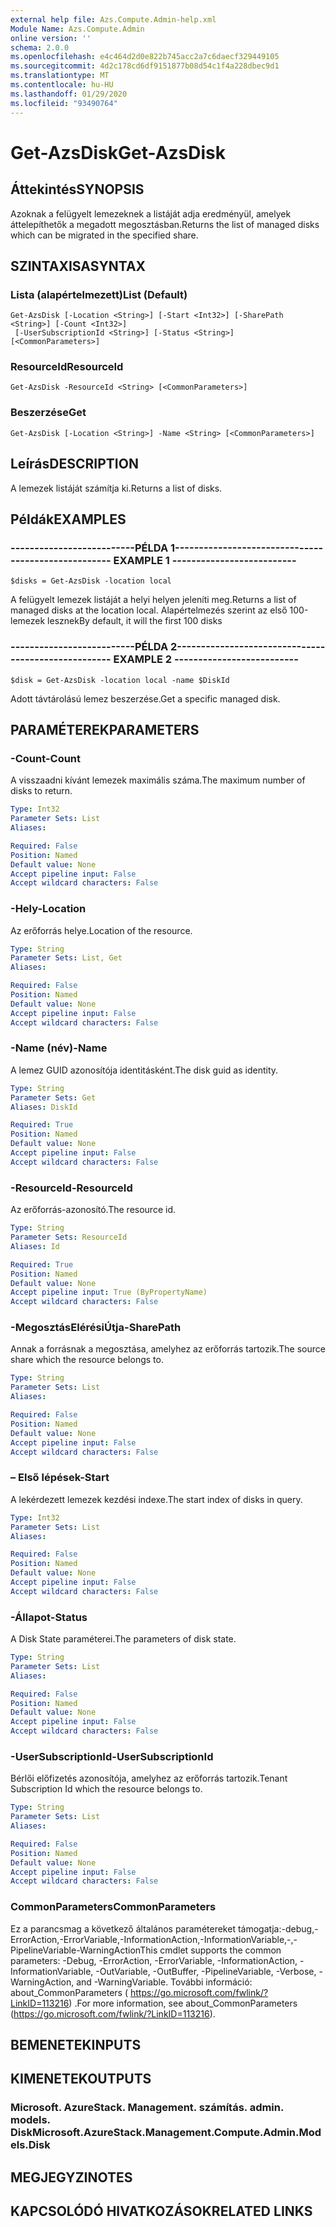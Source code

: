 ```yaml
---
external help file: Azs.Compute.Admin-help.xml
Module Name: Azs.Compute.Admin
online version: ''
schema: 2.0.0
ms.openlocfilehash: e4c464d2d0e822b745acc2a7c6daecf329449105
ms.sourcegitcommit: 4d2c178cd6df9151877b08d54c1f4a228dbec9d1
ms.translationtype: MT
ms.contentlocale: hu-HU
ms.lasthandoff: 01/29/2020
ms.locfileid: "93490764"
---
```

# <span data-ttu-id="1c6c0-101">Get-AzsDisk</span><span class="sxs-lookup"><span data-stu-id="1c6c0-101">Get-AzsDisk</span></span>

## <span data-ttu-id="1c6c0-102">Áttekintés</span><span class="sxs-lookup"><span data-stu-id="1c6c0-102">SYNOPSIS</span></span>
<span data-ttu-id="1c6c0-103">Azoknak a felügyelt lemezeknek a listáját adja eredményül, amelyek áttelepíthetők a megadott megosztásban.</span><span class="sxs-lookup"><span data-stu-id="1c6c0-103">Returns the list of managed disks which can be migrated in the specified share.</span></span>

## <span data-ttu-id="1c6c0-104">SZINTAXISA</span><span class="sxs-lookup"><span data-stu-id="1c6c0-104">SYNTAX</span></span>

### <span data-ttu-id="1c6c0-105">Lista (alapértelmezett)</span><span class="sxs-lookup"><span data-stu-id="1c6c0-105">List (Default)</span></span>
```
Get-AzsDisk [-Location <String>] [-Start <Int32>] [-SharePath <String>] [-Count <Int32>]
 [-UserSubscriptionId <String>] [-Status <String>] [<CommonParameters>]
```

### <span data-ttu-id="1c6c0-106">ResourceId</span><span class="sxs-lookup"><span data-stu-id="1c6c0-106">ResourceId</span></span>
```
Get-AzsDisk -ResourceId <String> [<CommonParameters>]
```

### <span data-ttu-id="1c6c0-107">Beszerzése</span><span class="sxs-lookup"><span data-stu-id="1c6c0-107">Get</span></span>
```
Get-AzsDisk [-Location <String>] -Name <String> [<CommonParameters>]
```

## <span data-ttu-id="1c6c0-108">Leírás</span><span class="sxs-lookup"><span data-stu-id="1c6c0-108">DESCRIPTION</span></span>
<span data-ttu-id="1c6c0-109">A lemezek listáját számítja ki.</span><span class="sxs-lookup"><span data-stu-id="1c6c0-109">Returns a list of disks.</span></span>

## <span data-ttu-id="1c6c0-110">Példák</span><span class="sxs-lookup"><span data-stu-id="1c6c0-110">EXAMPLES</span></span>

### <span data-ttu-id="1c6c0-111">--------------------------PÉLDA 1--------------------------</span><span class="sxs-lookup"><span data-stu-id="1c6c0-111">-------------------------- EXAMPLE 1 --------------------------</span></span>
```
$disks = Get-AzsDisk -location local
```

<span data-ttu-id="1c6c0-112">A felügyelt lemezek listáját a helyi helyen jeleníti meg.</span><span class="sxs-lookup"><span data-stu-id="1c6c0-112">Returns a list of managed disks at the location local.</span></span>
<span data-ttu-id="1c6c0-113">Alapértelmezés szerint az első 100-lemezek lesznek</span><span class="sxs-lookup"><span data-stu-id="1c6c0-113">By default, it will the first 100 disks</span></span>

### <span data-ttu-id="1c6c0-114">--------------------------PÉLDA 2--------------------------</span><span class="sxs-lookup"><span data-stu-id="1c6c0-114">-------------------------- EXAMPLE 2 --------------------------</span></span>
```
$disk = Get-AzsDisk -location local -name $DiskId
```

<span data-ttu-id="1c6c0-115">Adott távtárolású lemez beszerzése.</span><span class="sxs-lookup"><span data-stu-id="1c6c0-115">Get a specific managed disk.</span></span>

## <span data-ttu-id="1c6c0-116">PARAMÉTEREK</span><span class="sxs-lookup"><span data-stu-id="1c6c0-116">PARAMETERS</span></span>

### <span data-ttu-id="1c6c0-117">-Count</span><span class="sxs-lookup"><span data-stu-id="1c6c0-117">-Count</span></span>
<span data-ttu-id="1c6c0-118">A visszaadni kívánt lemezek maximális száma.</span><span class="sxs-lookup"><span data-stu-id="1c6c0-118">The maximum number of disks to return.</span></span>

```yaml
Type: Int32
Parameter Sets: List
Aliases: 

Required: False
Position: Named
Default value: None
Accept pipeline input: False
Accept wildcard characters: False
```

### <span data-ttu-id="1c6c0-119">-Hely</span><span class="sxs-lookup"><span data-stu-id="1c6c0-119">-Location</span></span>
<span data-ttu-id="1c6c0-120">Az erőforrás helye.</span><span class="sxs-lookup"><span data-stu-id="1c6c0-120">Location of the resource.</span></span>

```yaml
Type: String
Parameter Sets: List, Get
Aliases: 

Required: False
Position: Named
Default value: None
Accept pipeline input: False
Accept wildcard characters: False
```

### <span data-ttu-id="1c6c0-121">-Name (név)</span><span class="sxs-lookup"><span data-stu-id="1c6c0-121">-Name</span></span>
<span data-ttu-id="1c6c0-122">A lemez GUID azonosítója identitásként.</span><span class="sxs-lookup"><span data-stu-id="1c6c0-122">The disk guid as identity.</span></span>

```yaml
Type: String
Parameter Sets: Get
Aliases: DiskId

Required: True
Position: Named
Default value: None
Accept pipeline input: False
Accept wildcard characters: False
```

### <span data-ttu-id="1c6c0-123">-ResourceId</span><span class="sxs-lookup"><span data-stu-id="1c6c0-123">-ResourceId</span></span>
<span data-ttu-id="1c6c0-124">Az erőforrás-azonosító.</span><span class="sxs-lookup"><span data-stu-id="1c6c0-124">The resource id.</span></span>

```yaml
Type: String
Parameter Sets: ResourceId
Aliases: Id

Required: True
Position: Named
Default value: None
Accept pipeline input: True (ByPropertyName)
Accept wildcard characters: False
```

### <span data-ttu-id="1c6c0-125">-MegosztásElérésiÚtja</span><span class="sxs-lookup"><span data-stu-id="1c6c0-125">-SharePath</span></span>
<span data-ttu-id="1c6c0-126">Annak a forrásnak a megosztása, amelyhez az erőforrás tartozik.</span><span class="sxs-lookup"><span data-stu-id="1c6c0-126">The source share which the resource belongs to.</span></span>

```yaml
Type: String
Parameter Sets: List
Aliases: 

Required: False
Position: Named
Default value: None
Accept pipeline input: False
Accept wildcard characters: False
```

### <span data-ttu-id="1c6c0-127">– Első lépések</span><span class="sxs-lookup"><span data-stu-id="1c6c0-127">-Start</span></span>
<span data-ttu-id="1c6c0-128">A lekérdezett lemezek kezdési indexe.</span><span class="sxs-lookup"><span data-stu-id="1c6c0-128">The start index of disks in query.</span></span>

```yaml
Type: Int32
Parameter Sets: List
Aliases: 

Required: False
Position: Named
Default value: None
Accept pipeline input: False
Accept wildcard characters: False
```

### <span data-ttu-id="1c6c0-129">-Állapot</span><span class="sxs-lookup"><span data-stu-id="1c6c0-129">-Status</span></span>
<span data-ttu-id="1c6c0-130">A Disk State paraméterei.</span><span class="sxs-lookup"><span data-stu-id="1c6c0-130">The parameters of disk state.</span></span>

```yaml
Type: String
Parameter Sets: List
Aliases: 

Required: False
Position: Named
Default value: None
Accept pipeline input: False
Accept wildcard characters: False
```

### <span data-ttu-id="1c6c0-131">-UserSubscriptionId</span><span class="sxs-lookup"><span data-stu-id="1c6c0-131">-UserSubscriptionId</span></span>
<span data-ttu-id="1c6c0-132">Bérlői előfizetés azonosítója, amelyhez az erőforrás tartozik.</span><span class="sxs-lookup"><span data-stu-id="1c6c0-132">Tenant Subscription Id which the resource belongs to.</span></span>

```yaml
Type: String
Parameter Sets: List
Aliases: 

Required: False
Position: Named
Default value: None
Accept pipeline input: False
Accept wildcard characters: False
```

### <span data-ttu-id="1c6c0-133">CommonParameters</span><span class="sxs-lookup"><span data-stu-id="1c6c0-133">CommonParameters</span></span>
<span data-ttu-id="1c6c0-134">Ez a parancsmag a következő általános paramétereket támogatja:-debug,-ErrorAction,-ErrorVariable,-InformationAction,-InformationVariable,-,-PipelineVariable-WarningAction</span><span class="sxs-lookup"><span data-stu-id="1c6c0-134">This cmdlet supports the common parameters: -Debug, -ErrorAction, -ErrorVariable, -InformationAction, -InformationVariable, -OutVariable, -OutBuffer, -PipelineVariable, -Verbose, -WarningAction, and -WarningVariable.</span></span> <span data-ttu-id="1c6c0-135">További információ: about_CommonParameters ( https://go.microsoft.com/fwlink/?LinkID=113216) .</span><span class="sxs-lookup"><span data-stu-id="1c6c0-135">For more information, see about_CommonParameters (https://go.microsoft.com/fwlink/?LinkID=113216).</span></span>

## <span data-ttu-id="1c6c0-136">BEMENETEK</span><span class="sxs-lookup"><span data-stu-id="1c6c0-136">INPUTS</span></span>

## <span data-ttu-id="1c6c0-137">KIMENETEK</span><span class="sxs-lookup"><span data-stu-id="1c6c0-137">OUTPUTS</span></span>

### <span data-ttu-id="1c6c0-138">Microsoft. AzureStack. Management. számítás. admin. models. Disk</span><span class="sxs-lookup"><span data-stu-id="1c6c0-138">Microsoft.AzureStack.Management.Compute.Admin.Models.Disk</span></span>

## <span data-ttu-id="1c6c0-139">MEGJEGYZI</span><span class="sxs-lookup"><span data-stu-id="1c6c0-139">NOTES</span></span>

## <span data-ttu-id="1c6c0-140">KAPCSOLÓDÓ HIVATKOZÁSOK</span><span class="sxs-lookup"><span data-stu-id="1c6c0-140">RELATED LINKS</span></span>


